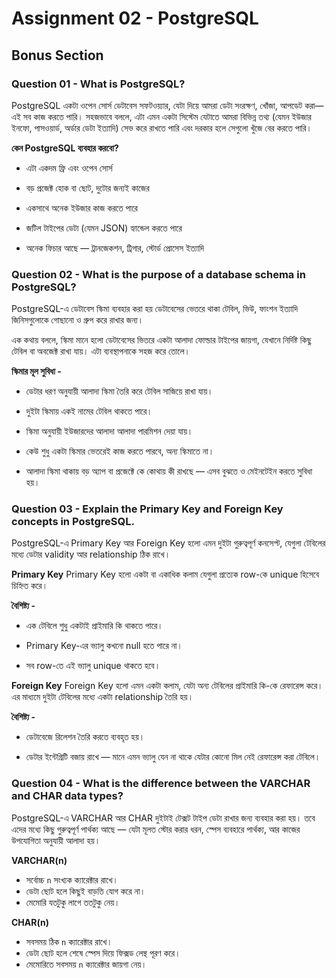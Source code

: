 # Assignment 02 - PostgreSQL

## Bonus Section

### Question 01 - What is PostgreSQL?
PostgreSQL একটা ওপেন সোর্স ডেটাবেস সফটওয়্যার, যেটা দিয়ে আমরা ডেটা সংরক্ষণ, খোঁজা, আপডেট করা—এই সব কাজ করতে পারি। সহজভাবে বললে, এটা এমন একটা সিস্টেম যেটাতে আমরা বিভিন্ন তথ্য (যেমন ইউজার ইনফো, পাসওয়ার্ড, অর্ডার ডেটা ইত্যাদি) সেভ করে রাখতে পারি এবং দরকার হলে সেগুলো খুঁজে বের করতে পারি।

**কেন PostgreSQL ব্যবহার করবো?**

- এটা একদম ফ্রি এবং ওপেন সোর্স

- বড় প্রজেক্ট হোক বা ছোট, দুটোর জন্যই কাজের

- একসাথে অনেক ইউজার কাজ করতে পারে

- জটিল টাইপের ডেটা (যেমন JSON) হ্যান্ডেল করতে পারে

- অনেক ফিচার আছে — ট্রানজেকশন, ট্রিগার, স্টোর্ড প্রোসেস ইত্যাদি

### Question 02 - What is the purpose of a database schema in PostgreSQL?
PostgreSQL-এ ডেটাবেস স্কিমা ব্যবহার করা হয় ডেটাবেসের ভেতরে থাকা টেবিল, ভিউ, ফাংশন ইত্যাদি জিনিসগুলোকে গোছানো ও গ্রুপ করে রাখার জন্য।

এক কথায় বললে, স্কিমা মানে হলো ডেটাবেসের ভিতরে একটা আলাদা ফোল্ডার টাইপের জায়গা, যেখানে নির্দিষ্ট কিছু টেবিল বা অবজেক্ট রাখা যায়। এটা ব্যবস্থাপনাকে সহজ করে তোলে।

**স্কিমার মূল সুবিধা -**

- ডেটার ধরণ অনুযায়ী আলাদা স্কিমা তৈরি করে টেবিল সাজিয়ে রাখা যায়।

- দুইটা স্কিমায় একই নামের টেবিল থাকতে পারে।

- স্কিমা অনুযায়ী ইউজারদের আলাদা আলাদা পারমিশন দেয়া যায়।

- কেউ শুধু একটা স্কিমার ভেতরেই কাজ করতে পারবে, অন্য স্কিমাতে না।

- আলাদা স্কিমা থাকায় বড় অ্যাপ বা প্রজেক্টে কে কোথায় কী রাখছে — এসব বুঝতে ও মেইনটেইন করতে সুবিধা হয়।


### Question 03 - Explain the Primary Key and Foreign Key concepts in PostgreSQL.
PostgreSQL-এ Primary Key আর Foreign Key হলো এমন দুইটা গুরুত্বপূর্ণ কনসেপ্ট, যেগুলা টেবিলের মধ্যে ডেটার validity আর relationship ঠিক রাখে।

**Primary Key**
Primary Key হলো একটা বা একাধিক কলাম যেগুলা প্রত্যেক row-কে unique হিসেবে চিহ্নিত করে।

**বৈশিষ্ট্য -**
- এক টেবিলে শুধু একটাই প্রাইমারি কি থাকতে পারে।

- Primary Key-এর ভ্যালু কখনো null হতে পারে না।

- সব row-তে এই ভ্যালু unique থাকতে হবে।

**Foreign Key**
Foreign Key হলো এমন একটা কলাম, যেটা অন্য টেবিলের প্রাইমারি কি-কে রেফারেন্স করে। এর মাধ্যমে দুইটা টেবিলের মধ্যে একটা relationship তৈরি হয়।

**বৈশিষ্ট্য -**
- ডেটাবেজে রিলেশন তৈরি করতে ব্যবহৃত হয়।

- ডেটার ইন্টেগ্রিটি বজায় রাখে — মানে এমন ভ্যালু যেন না থাকে যেটার কোনো মিল নেই রেফারেন্স করা টেবিলে।


### Question 04 - What is the difference between the VARCHAR and CHAR data types?
PostgreSQL-এ VARCHAR আর CHAR দুইটাই টেক্সট টাইপ ডেটা রাখার জন্য ব্যবহার করা হয়। তবে এদের মধ্যে কিছু গুরুত্বপূর্ণ পার্থক্য আছে — যেটা মূলত স্টোর করার ধরন, স্পেস ব্যবহারে পার্থক্য, আর কাজের উপযোগিতা অনুযায়ী আলাদা হয়।

**VARCHAR(n)**
- সর্বোচ্চ `n` সংখ্যক ক্যারেক্টার রাখে।
- ডেটা ছোট হলে কিছুই বাড়তি যোগ করে না।
- মেমোরি যতটুকু লাগে ততটুকু নেয়।

**CHAR(n)**
- সবসময় ঠিক `n` ক্যারেক্টার রাখে।
- ডেটা ছোট হলে শেষে স্পেস দিয়ে ফিক্সড লেন্থ পূরণ করে।
- মেমোরিতে সবসময় `n` ক্যারেক্টার জায়গা নেয়।
